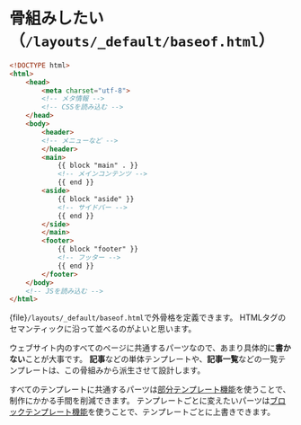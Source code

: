 # 骨組みしたい（``/layouts/_default/baseof.html``）

```html
<!DOCTYPE html>
<html>
    <head>
        <meta charset="utf-8">
        <!-- メタ情報 -->
        <!-- CSSを読み込む -->
    </head>
    <body>
        <header>
        <!-- メニューなど -->
        </header>
        <main>
            {{ block "main" . }}
            <!-- メインコンテンツ -->
            {{ end }}
        <aside>
            {{ block "aside" }}
            <!-- サイドバー -->
            {{ end }}
        </side>
        </main>
        <footer>
            {{ block "footer" }}
            <!-- フッター -->
            {{ end }}
        </footer>
    </body>
    <!-- JSを読み込む -->
</html>
```

{file}`/layouts/_default/baseof.html`で外骨格を定義できます。
HTMLタグのセマンティックに沿って並べるのがよいと思います。

ウェブサイト内のすべてのページに共通するパーツなので、あまり具体的に**書かない**ことが大事です。
**記事**などの単体テンプレートや、**記事一覧**などの一覧テンプレートは、この骨組みから派生させて設計します。

すべてのテンプレートに共通するパーツは[部分テンプレート機能](https://gohugo.io/templates/partials/)を使うことで、制作にかかる手間を削減できます。
テンプレートごとに変えたいパーツは[ブロックテンプレート機能](https://gohugo.io/templates/base/)を使うことで、テンプレートごとに上書きできます。
